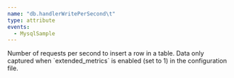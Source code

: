 ```yaml
---
name: "db.handlerWritePerSecond\t"
type: attribute
events:
  - MysqlSample
---
```


Number of requests per second to insert a row in a table. Data only captured when \`extended\_metrics\` is enabled (set to 1) in the configuration file.